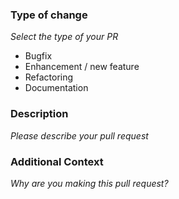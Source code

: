 ### Type of change

_Select the type of your PR_

- Bugfix
- Enhancement / new feature
- Refactoring
- Documentation

### Description

_Please describe your pull request_

### Additional Context

_Why are you making this pull request?_
